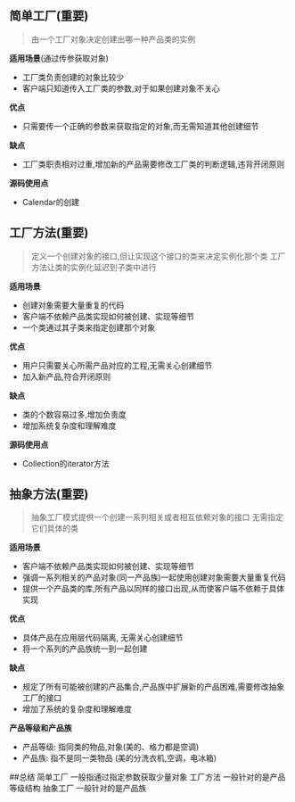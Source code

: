 ## 简单工厂(重要)
> 由一个工厂对象决定创建出哪一种产品类的实例

**适用场景**(通过传参获取对象)
- 工厂类负责创建的对象比较少
- 客户端只知道传入工厂类的参数,对于如果创建对象不关心

**优点**
- 只需要传一个正确的参数来获取指定的对象,而无需知道其他创建细节

**缺点**
- 工厂类职责相对过重,增加新的产品需要修改工厂类的判断逻辑,违背开闭原则

**源码使用点**
- Calendar的创建



## 工厂方法(重要)
> 定义一个创建对象的接口,但让实现这个接口的类来决定实例化那个类
> 工厂方法让类的实例化延迟到子类中进行


**适用场景**
- 创建对象需要大量重复的代码
- 客户端不依赖产品类实现如何被创建、实现等细节
- 一个类通过其子类来指定创建那个对象

**优点**
- 用户只需要关心所需产品对应的工程,无需关心创建细节
- 加入新产品,符合开闭原则

**缺点**
- 类的个数容易过多,增加负责度
- 增加系统复杂度和理解难度

**源码使用点**
- Collection的iterator方法


## 抽象方法(重要)
> 抽象工厂模式提供一个创建一系列相关或者相互依赖对象的接口
> 无需指定它们具体的类


**适用场景**
- 客户端不依赖产品类实现如何被创建、实现等细节
- 强调一系列相关的产品对象(同一产品族)一起使用创建对象需要大量重复代码
- 提供一个产品类的库,所有产品以同样的接口出现,从而使客户端不依赖于具体实现

**优点**
- 具体产品在应用层代码隔离, 无需关心创建细节
- 将一个系列的产品族统一到一起创建

**缺点**
- 规定了所有可能被创建的产品集合,产品族中扩展新的产品困难,需要修改抽象工厂的接口
- 增加了系统的复杂度和理解难度

**产品等级和产品族**
- 产品等级: 指同类的物品,对象(美的、格力都是空调)
- 产品族: 指不是同一类物品 (美的分洗衣机,空调，电冰箱)

##总结
简单工厂  一般指通过指定参数获取少量对象
工厂方法 一般针对的是产品等级结构
抽象工厂 一般针对的是产品族

